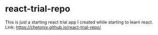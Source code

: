# react-trial-repo

This is just a starting react trial app I created while starting to learn react. Link: https://chetonix.github.io/react-trial-repo/
